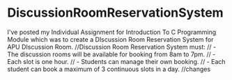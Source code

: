 # DiscussionRoomReservationSystem
I've posted my Individual Assignment for Introduction To C Programming Module which was to create a DIscussion Room Reservation System for APU DIscussion Room.
//Discussion Room Reservation System must:
// - The discussion rooms will be available for booking from 8am to 7pm.
// - Each slot is one hour.
// - Students can manage their own booking.
// - Each student can book a maximum of 3 continuous slots in a day.
//changes
